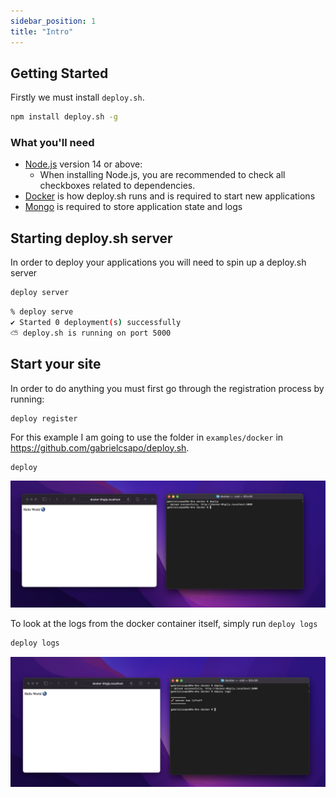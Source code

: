 ```yaml
---
sidebar_position: 1
title: "Intro"
---
```


## Getting Started

Firstly we must install `deploy.sh`.

```bash
npm install deploy.sh -g
```

### What you'll need

- [Node.js](https://nodejs.org/en/download/) version 14 or above:
  - When installing Node.js, you are recommended to check all checkboxes related to dependencies.
- [Docker](https://docs.docker.com/get-docker/) is how deploy.sh runs and is required to start new applications
- [Mongo](https://docs.mongodb.com/manual/administration/install-community/) is required to store application state and logs

## Starting deploy.sh server

In order to deploy your applications you will need to spin up a deploy.sh server

```bash
deploy server
```

```bash
% deploy serve
✔ Started 0 deployment(s) successfully
⛅️ deploy.sh is running on port 5000
```

## Start your site

In order to do anything you must first go through the registration process by running:

```
deploy register
```

For this example I am going to use the folder in `examples/docker` in <https://github.com/gabrielcsapo/deploy.sh>.

```bash
deploy
```

![../static/img/intro/deploy.png](../static/img/intro/deploy.png)

To look at the logs from the docker container itself, simply run `deploy logs`

```bash
deploy logs
```

![../static/img/intro/logs.png](../static/img/intro/logs.png)
